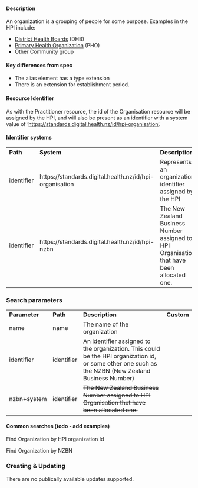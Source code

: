 #### Description

An organization is a grouping of people for some purpose. Examples in the HPI include:



*   [District Health Boards](https://www.health.govt.nz/new-zealand-health-system/key-health-sector-organisations-and-people/district-health-boards) (DHB) 
*   [Primary Health Organization](https://www.health.govt.nz/new-zealand-health-system/key-health-sector-organisations-and-people/primary-health-organisations) (PHO)
*   Other Community group


#### Key differences from spec



*   The alias element has a type extension
*   There is an extension for establishment period. 


#### Resource Identifier

As with the Practitioner resource, the id of the Organisation resource will be assigned by the HPI, and will also be present as an identifier with a system value of ‘https://standards.digital.health.nz/id/hpi-organisation’.


#### Identifier systems


<table>
  <tr>
   <td><strong>Path</strong>
   </td>
   <td><strong>System</strong>
   </td>
   <td><strong>Description</strong>
   </td>
  </tr>
  <tr>
   <td>identifier
   </td>
   <td>https://standards.digital.health.nz/id/hpi-organisation
   </td>
   <td>Represents an organization identifier assigned by the HPI
   </td>
  </tr>
  <tr>
   <td>identifier
   </td>
   <td>https://standards.digital.health.nz/id/hpi-nzbn
   </td>
   <td>The New Zealand Business Number assigned to HPI Organisation that have been allocated one.
   </td>
  </tr>
</table>



### Search parameters


<table>
  <tr>
   <td><strong>Parameter</strong>
   </td>
   <td><strong>Path</strong>
   </td>
   <td><strong>Description</strong>
   </td>
   <td><strong>Custom</strong>
   </td>
  </tr>
  <tr>
   <td>name
   </td>
   <td>name
   </td>
   <td>The name of the organization
   </td>
   <td>
   </td>
  </tr>
  <tr>
   <td>identifier
   </td>
   <td>identifier
   </td>
   <td>An identifier assigned to the organization. This could be the HPI organization id, or some other one such as the NZBN (New Zealand Business Number)
   </td>
   <td>
   </td>
  </tr>
  <tr>
   <td><del>nzbn+system</del>
   </td>
   <td><del>identifier</del>
   </td>
   <td><del>The New Zealand Business Number assigned to HPI Organisation that have been allocated one.</del>
   </td>
   <td>
   </td>
  </tr>
</table>



#### Common searches (todo - add examples)

Find Organization by HPI organization Id

Find Organization by NZBN


### Creating & Updating

There are no publically available updates supported. 

